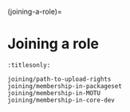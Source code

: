 (joining-a-role)=
# Joining a role


```{toctree}
:titlesonly:

joining/path-to-upload-rights
joining/membership-in-packageset
joining/membership-in-MOTU
joining/membership-in-core-dev
```

